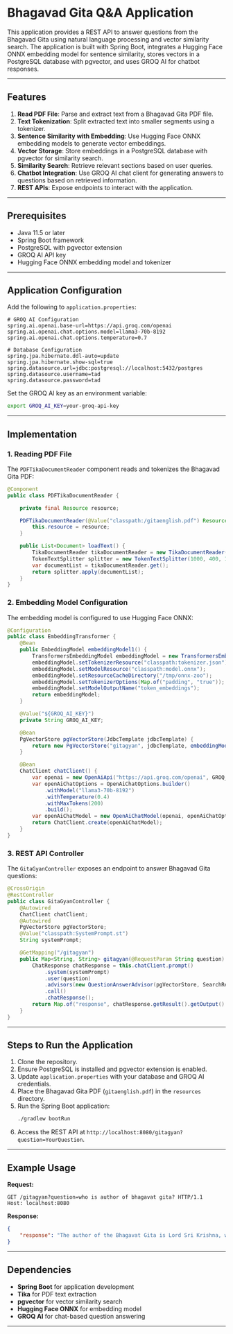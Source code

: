 # Bhagavad Gita Q&A Application

This application provides a REST API to answer questions from the Bhagavad Gita using natural language processing and vector similarity search. The application is built with Spring Boot, integrates a Hugging Face ONNX embedding model for sentence similarity, stores vectors in a PostgreSQL database with pgvector, and uses GROQ AI for chatbot responses.

---

## Features
1. **Read PDF File**: Parse and extract text from a Bhagavad Gita PDF file.
2. **Text Tokenization**: Split extracted text into smaller segments using a tokenizer.
3. **Sentence Similarity with Embedding**: Use Hugging Face ONNX embedding models to generate vector embeddings.
4. **Vector Storage**: Store embeddings in a PostgreSQL database with pgvector for similarity search.
5. **Similarity Search**: Retrieve relevant sections based on user queries.
6. **Chatbot Integration**: Use GROQ AI chat client for generating answers to questions based on retrieved information.
7. **REST APIs**: Expose endpoints to interact with the application.

---

## Prerequisites
- Java 11.5 or later
- Spring Boot framework
- PostgreSQL with pgvector extension
- GROQ AI API key
- Hugging Face ONNX embedding model and tokenizer

---

## Application Configuration

Add the following to `application.properties`:

```properties
# GROQ AI Configuration
spring.ai.openai.base-url=https://api.groq.com/openai
spring.ai.openai.chat.options.model=llama3-70b-8192
spring.ai.openai.chat.options.temperature=0.7

# Database Configuration
spring.jpa.hibernate.ddl-auto=update
spring.jpa.hibernate.show-sql=true
spring.datasource.url=jdbc:postgresql://localhost:5432/postgres
spring.datasource.username=tad
spring.datasource.password=tad
```

Set the GROQ AI key as an environment variable:
```bash
export GROQ_AI_KEY=your-groq-api-key
```

---

## Implementation

### 1. **Reading PDF File**
The `PDFTikaDocumentReader` component reads and tokenizes the Bhagavad Gita PDF:

```java
@Component
public class PDFTikaDocumentReader {

    private final Resource resource;

    PDFTikaDocumentReader(@Value("classpath:/gitaenglish.pdf") Resource resource) {
        this.resource = resource;
    }

    public List<Document> loadText() {
        TikaDocumentReader tikaDocumentReader = new TikaDocumentReader(this.resource);
        TokenTextSplitter splitter = new TokenTextSplitter(1000, 400, 10, 5000, true);
        var documentList = tikaDocumentReader.get();
        return splitter.apply(documentList);
    }
}
```

### 2. **Embedding Model Configuration**
The embedding model is configured to use Hugging Face ONNX:

```java
@Configuration
public class EmbeddingTransformer {
    @Bean
    public EmbeddingModel embeddingModel1() {
        TransformersEmbeddingModel embeddingModel = new TransformersEmbeddingModel();
        embeddingModel.setTokenizerResource("classpath:tokenizer.json");
        embeddingModel.setModelResource("classpath:model.onnx");
        embeddingModel.setResourceCacheDirectory("/tmp/onnx-zoo");
        embeddingModel.setTokenizerOptions(Map.of("padding", "true"));
        embeddingModel.setModelOutputName("token_embeddings");
        return embeddingModel;
    }

    @Value("${GROQ_AI_KEY}")
    private String GROQ_AI_KEY;

    @Bean
    PgVectorStore pgVectorStore(JdbcTemplate jdbcTemplate) {
        return new PgVectorStore("gitagyan", jdbcTemplate, embeddingModel1(), 384, COSINE_DISTANCE, false, PgVectorStore.PgIndexType.HNSW, true);
    }

    @Bean
    ChatClient chatClient() {
        var openai = new OpenAiApi("https://api.groq.com/openai", GROQ_AI_KEY);
        var openAiChatOptions = OpenAiChatOptions.builder()
            .withModel("llama3-70b-8192")
            .withTemperature(0.4)
            .withMaxTokens(200)
            .build();
        var openAiChatModel = new OpenAiChatModel(openai, openAiChatOptions);
        return ChatClient.create(openAiChatModel);
    }
}
```

### 3. **REST API Controller**
The `GitaGyanController` exposes an endpoint to answer Bhagavad Gita questions:

```java
@CrossOrigin
@RestController
public class GitaGyanController {
    @Autowired
    ChatClient chatClient;
    @Autowired
    PgVectorStore pgVectorStore;
    @Value("classpath:SystemPrompt.st")
    String systemPrompt;

    @GetMapping("/gitagyan")
    public Map<String, String> gitagyan(@RequestParam String question) {
        ChatResponse chatResponse = this.chatClient.prompt()
            .system(systemPrompt)
            .user(question)
            .advisors(new QuestionAnswerAdvisor(pgVectorStore, SearchRequest.query(question).withTopK(4)))
            .call()
            .chatResponse();
        return Map.of("response", chatResponse.getResult().getOutput().getContent());
    }
}
```

---

## Steps to Run the Application
1. Clone the repository.
2. Ensure PostgreSQL is installed and pgvector extension is enabled.
3. Update `application.properties` with your database and GROQ AI credentials.
4. Place the Bhagavad Gita PDF (`gitaenglish.pdf`) in the `resources` directory.
5. Run the Spring Boot application:
   ```bash
   ./gradlew bootRun
   ```
6. Access the REST API at `http://localhost:8080/gitagyan?question=YourQuestion`.

---

## Example Usage

**Request:**
```http
GET /gitagyan?question=who is author of bhagavat gita? HTTP/1.1
Host: localhost:8080
```

**Response:**
```json
{
    "response": "The author of the Bhagavat Gita is Lord Sri Krishna, who is considered the Supreme Personality of Godhead."
}
```

---

## Dependencies
- **Spring Boot** for application development
- **Tika** for PDF text extraction
- **pgvector** for vector similarity search
- **Hugging Face ONNX** for embedding model
- **GROQ AI** for chat-based question answering

---


